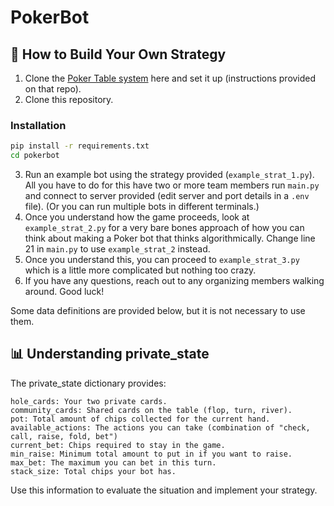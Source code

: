 # PokerBot

## 🤖 How to Build Your Own Strategy

1. Clone the [Poker Table system](https://github.com/SpaceRage/node-poker-app) here and set it up (instructions provided on that repo).
2. Clone this repository.

### Installation

```bash
pip install -r requirements.txt
cd pokerbot
```

3. Run an example bot using the strategy provided (`example_strat_1.py`). All you have to do for this have 
   two or more team members run `main.py` and connect to server provided (edit server and port details in a ``.env`` file).
   (Or you can run multiple bots in different terminals.)
4. Once you understand how the game proceeds, look at `example_strat_2.py` for a very bare bones approach of how you can
    think about making a Poker bot that thinks algorithmically. Change line 21 in ``main.py`` to use ``example_strat_2`` instead.
5. Once you understand this, you can proceed to ``example_strat_3.py`` which is a little more complicated but nothing too crazy.
6. If you have any questions, reach out to any organizing members walking around. Good luck!

Some data definitions are provided below, but it is not necessary to use them.

## 📊 Understanding private_state
The private_state dictionary provides:

```
hole_cards: Your two private cards.
community_cards: Shared cards on the table (flop, turn, river).
pot: Total amount of chips collected for the current hand.
available_actions: The actions you can take (combination of "check, call, raise, fold, bet")
current_bet: Chips required to stay in the game.
min_raise: Minimum total amount to put in if you want to raise.
max_bet: The maximum you can bet in this turn.
stack_size: Total chips your bot has.
```
Use this information to evaluate the situation and implement your strategy.